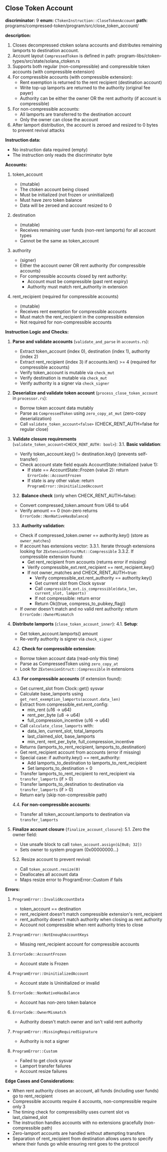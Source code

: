 ## Close Token Account

**discriminator:** 9
**enum:** `CTokenInstruction::CloseTokenAccount`
**path:** programs/compressed-token/program/src/close_token_account/

**description:**
1. Closes decompressed ctoken solana accounts and distributes remaining lamports to destination account.
2. Account layout `CompressedToken` is defined in path: program-libs/ctoken-types/src/state/solana_ctoken.rs
3. Supports both regular (non-compressible) and compressible token accounts (with compressible extension)
4. For compressible accounts (with compressible extension):
   - Rent exemption is returned to the rent recipient (destination account)
   - Write top-up lamports are returned to the authority (original fee payer)
   - Authority can be either the owner OR the rent authority (if account is compressible)
5. For non-compressible accounts:
   - All lamports are transferred to the destination account
   - Only the owner can close the account
6. After lamport distribution, the account is zeroed and resized to 0 bytes to prevent revival attacks

**Instruction data:**
- No instruction data required (empty)
- The instruction only reads the discriminator byte

**Accounts:**
1. token_account
   - (mutable)
   - The ctoken account being closed
   - Must be initialized (not frozen or uninitialized)
   - Must have zero token balance
   - Data will be zeroed and account resized to 0

2. destination
   - (mutable)
   - Receives remaining user funds (non-rent lamports) for all account types
   - Cannot be the same as token_account

3. authority
   - (signer)
   - Either the account owner OR rent authority (for compressible accounts)
   - For compressible accounts closed by rent authority:
     - Account must be compressible (past rent expiry)
     - Authority must match rent_authority in extension

4. rent_recipient (required for compressible accounts)
   - (mutable)
   - Receives rent exemption for compressible accounts
   - Must match the rent_recipient in the compressible extension
   - Not required for non-compressible accounts

**Instruction Logic and Checks:**

1. **Parse and validate accounts** (`validate_and_parse` in `accounts.rs`):
   - Extract token_account (index 0), destination (index 1), authority (index 2)
   - Extract rent_recipient (index 3) if accounts.len() >= 4 (required for compressible accounts)
   - Verify token_account is mutable via `check_mut`
   - Verify destination is mutable via `check_mut`
   - Verify authority is a signer via `check_signer`

2. **Deserialize and validate token account** (`process_close_token_account` in `processor.rs`):
   - Borrow token account data mutably
   - Parse as `CompressedToken` using `zero_copy_at_mut` (zero-copy deserialization)
   - Call `validate_token_account<false>` (CHECK_RENT_AUTH=false for regular close)

3. **Validate closure requirements** (`validate_token_account<CHECK_RENT_AUTH: bool>`):
   3.1. **Basic validation**:
      - Verify token_account.key() != destination.key() (prevents self-transfer)
      - Check account state field equals AccountState::Initialized (value 1):
        - If state == AccountState::Frozen (value 2): return `ErrorCode::AccountFrozen`
        - If state is any other value: return `ProgramError::UninitializedAccount`

   3.2. **Balance check** (only when CHECK_RENT_AUTH=false):
      - Convert compressed_token.amount from U64 to u64
      - Verify amount == 0 (non-zero returns `ErrorCode::NonNativeHasBalance`)

   3.3. **Authority validation**:
      - Check if compressed_token.owner == authority.key() (store as `owner_matches`)
      - If account has extensions vector:
        3.3.1. Iterate through extensions looking for `ZExtensionStructMut::Compressible`
        3.3.2. If compressible extension found:
          - Get rent_recipient from accounts (returns error if missing)
          - Verify compressible_ext.rent_recipient == rent_recipient.key()
          - If not owner_matches and CHECK_RENT_AUTH=true:
            - Verify compressible_ext.rent_authority == authority.key()
            - Get current slot from Clock sysvar
            - Call `compressible_ext.is_compressible(data_len, current_slot, lamports)`
            - If not compressible: return error
            - Return Ok((true, compress_to_pubkey_flag))
      - If owner doesn't match and no valid rent authority: return `ErrorCode::OwnerMismatch`

4. **Distribute lamports** (`close_token_account_inner`):
   4.1. **Setup**:
      - Get token_account.lamports() amount
      - Re-verify authority is signer via `check_signer`

   4.2. **Check for compressible extension**:
      - Borrow token account data (read-only this time)
      - Parse as CompressedToken using `zero_copy_at`
      - Look for `ZExtensionStruct::Compressible` in extensions

   4.3. **For compressible accounts** (if extension found):
      - Get current_slot from Clock::get() sysvar
      - Calculate base_lamports using `get_rent_exemption_lamports(account.data_len)`
      - Extract from compressible_ext.rent_config:
        - min_rent (u16 -> u64)
        - rent_per_byte (u8 -> u64)
        - full_compression_incentive (u16 -> u64)
      - Call `calculate_close_lamports` with:
        - data_len, current_slot, total_lamports
        - last_claimed_slot, base_lamports
        - min_rent, rent_per_byte, full_compression_incentive
      - Returns (lamports_to_rent_recipient, lamports_to_destination)
      - Get rent_recipient account from accounts (error if missing)
      - Special case: if authority.key() == rent_authority:
        - Add lamports_to_destination to lamports_to_rent_recipient
        - Set lamports_to_destination = 0
      - Transfer lamports_to_rent_recipient to rent_recipient via `transfer_lamports` (if > 0)
      - Transfer lamports_to_destination to destination via `transfer_lamports` (if > 0)
      - Return early (skip non-compressible path)

   4.4. **For non-compressible accounts**:
      - Transfer all token_account.lamports to destination via `transfer_lamports`

5. **Finalize account closure** (`finalize_account_closure`):
   5.1. Zero the owner field:
      - Use unsafe block to call `token_account.assign(&[0u8; 32])`
      - Sets owner to system program (0x00000000...)

   5.2. Resize account to prevent revival:
      - Call `token_account.resize(0)`
      - Deallocates all account data
      - Maps resize error to ProgramError::Custom if fails

**Errors:**
1. `ProgramError::InvalidAccountData`
   - token_account == destination
   - rent_recipient doesn't match compressible extension's rent_recipient
   - rent_authority doesn't match authority when closing as rent authority
   - Account not compressible when rent authority tries to close

2. `ProgramError::NotEnoughAccountKeys`
   - Missing rent_recipient account for compressible accounts

3. `ErrorCode::AccountFrozen`
   - Account state is Frozen

4. `ProgramError::UninitializedAccount`
   - Account state is Uninitialized or invalid

5. `ErrorCode::NonNativeHasBalance`
   - Account has non-zero token balance

6. `ErrorCode::OwnerMismatch`
   - Authority doesn't match owner and isn't valid rent authority

7. `ProgramError::MissingRequiredSignature`
   - Authority is not a signer

8. `ProgramError::Custom`
   - Failed to get clock sysvar
   - Lamport transfer failures
   - Account resize failures

**Edge Cases and Considerations:**
- When rent authority closes an account, all funds (including user funds) go to rent_recipient
- Compressible accounts require 4 accounts, non-compressible require only 3
- The timing check for compressibility uses current slot vs last_claimed_slot
- The instruction handles accounts with no extensions gracefully (non-compressible path)
- Zero-lamport accounts are handled without attempting transfers
- Separation of rent_recipient from destination allows users to specify where their funds go while ensuring rent goes to the protocol
